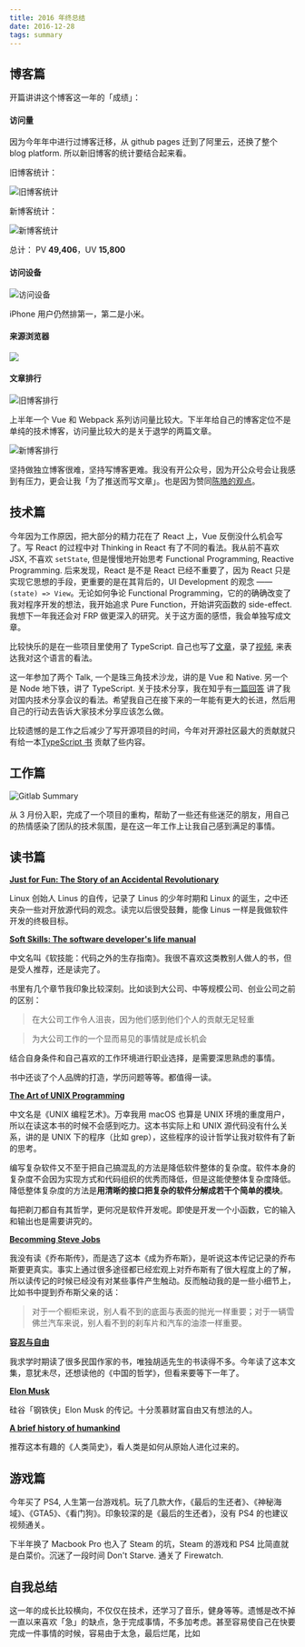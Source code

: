 ```yaml
---
title: 2016 年终总结
date: 2016-12-28
tags: summary
---
```

## 博客篇

开篇讲讲这个博客这一年的「成绩」：

#### 访问量

因为今年年中进行过博客迁移，从 github pages 迁到了阿里云，还换了整个 blog platform. 所以新旧博客的统计要结合起来看。

旧博客统计：

![旧博客统计](/images/old_blog.png)

新博客统计：

![新博客统计](/images/new_blog.png)

总计： PV **49,406**，UV **15,800**

#### 访问设备

![访问设备](/images/newblog_devices.png)

iPhone 用户仍然排第一，第二是小米。

#### 来源浏览器

![](/images/newblog_browser.png)

#### 文章排行

![旧博客排行](/images/oldblog_post_trend.png)

上半年一个 Vue 和 Webpack 系列访问量比较大。下半年给自己的博客定位不是单纯的技术博客，访问量比较大的是关于退学的两篇文章。

![新博客排行](/images/newblog_post_trend.png)

坚持做独立博客很难，坚持写博客更难。我没有开公众号，因为开公众号会让我感到有压力，更会让我「为了推送而写文章」。也是因为赞同[陈皓的观点](http://coolshell.cn/articles/17391.html)。

## 技术篇

今年因为工作原因，把大部分的精力花在了 React 上，Vue 反倒没什么机会写了。写 React 的过程中对 Thinking in React 有了不同的看法。我从前不喜欢 JSX, 不喜欢 `setState`, 但是慢慢地开始思考 Functional Programming, Reactive Programming. 后来发现，React 是不是 React 已经不重要了，因为 React 只是实现它思想的手段，更重要的是在其背后的，UI Development 的观念 —— `(state) => View`。无论如何争论 Functional Programming，它的的确确改变了我对程序开发的想法，我开始追求 Pure Function，开始讲究函数的 side-effect. 我想下一年我还会对 FRP 做更深入的研究。关于这方面的感悟，我会单独写成文章。

比较快乐的是在一些项目里使用了 TypeScript. 自己也写了[文章](http://lutaonan.com/is-static-type-in-javascript-a-burden/)，录了[视频](http://www.bilibili.com/video/av6511223/), 来表达我对这个语言的看法。

这一年参加了两个 Talk, 一个是珠三角技术沙龙，讲的是 Vue 和 Native. 另一个是 Node 地下铁，讲了 TypeScript. 关于技术分享，我在知乎有[一篇回答](https://www.zhihu.com/question/52777303/answer/136427221) 讲了我对国内技术分享会议的看法。希望我自己在接下来的一年能有更大的长进，然后用自己的行动去告诉大家技术分享应该怎么做。

比较遗憾的是工作之后减少了写开源项目的时间，今年对开源社区最大的贡献就只有给一本[TypeScript 书](https://github.com/basarat/typescript-book) 贡献了些内容。

## 工作篇

![Gitlab Summary](/images/gitlab.png)

从 3 月份入职，完成了一个项目的重构，帮助了一些还有些迷茫的朋友，用自己的热情感染了团队的技术氛围，是在这一年工作上让我自己感到满足的事情。

## 读书篇

[**Just for Fun: The Story of an Accidental Revolutionary**](https://book.douban.com/subject/25930025/)

Linux 创始人 Linus 的自传，记录了 Linus 的少年时期和 Linux 的诞生，之中还夹杂一些对开放源代码的观念。读完以后很受鼓舞，能像 Linus 一样是我做软件开发的终极目标。

[**Soft Skills: The software developer's life manual**](https://book.douban.com/subject/26835090/)

中文名叫《软技能：代码之外的生存指南》。我很不喜欢这类教别人做人的书，但是受人推荐，还是读完了。

书里有几个章节我印象比较深刻。比如谈到大公司、中等规模公司、创业公司之前的区别：

> 在大公司工作令人沮丧，因为他们感到他们个人的贡献无足轻重

> 为大公司工作的一个显而易见的事情就是成长机会

结合自身条件和自己喜欢的工作环境进行职业选择，是需要深思熟虑的事情。

书中还谈了个人品牌的打造，学历问题等等。都值得一读。

[**The Art of UNIX Programming**](https://book.douban.com/subject/1467587/)

中文名是《UNIX 编程艺术》。万幸我用 macOS 也算是 UNIX 环境的重度用户，所以在读这本书的时候不会感到吃力。这本书实际上和 UNIX 源代码没有什么关系，讲的是 UNIX 下的程序（比如 grep），这些程序的设计哲学让我对软件有了新的思考。

编写复杂软件又不至于把自己搞混乱的方法是降低软件整体的复杂度。软件本身的复杂度不会因为实现方式和代码组织的优秀而降低，但是这能使整体复杂度降低。降低整体复杂度的方法是**用清晰的接口把复杂的软件分解成若干个简单的模块**。

每把剃刀都自有其哲学，更何况是软件开发呢。即使是开发一个小函数，它的输入和输出也是需要讲究的。

[**Becomming Steve Jobs**](https://book.douban.com/subject/26849305/)

我没有读《乔布斯传》，而是选了这本《成为乔布斯》，是听说这本传记记录的乔布斯要更真实。事实上通过很多途径都已经宏观上对乔布斯有了很大程度上的了解，所以读传记的时候已经没有对某些事件产生触动。反而触动我的是一些小细节上，比如书中提到乔布斯父亲的话：

> 对于一个橱柜来说，别人看不到的底面与表面的抛光一样重要；对于一辆雪佛兰汽车来说，别人看不到的刹车片和汽车的油漆一样重要。

[**容忍与自由**](https://book.douban.com/subject/6558202/)

我求学时期读了很多民国作家的书，唯独胡适先生的书读得不多。今年读了这本文集，意犹未尽，还想读他的《中国的哲学》，但看来要等下一年了。

[**Elon Musk**](https://book.douban.com/subject/26759508/)

硅谷「钢铁侠」Elon Musk 的传记。十分羡慕财富自由又有想法的人。

[**A brief history of humankind**](https://book.douban.com/subject/25985021/)

推荐这本有趣的《人类简史》，看人类是如何从原始人进化过来的。

## 游戏篇

今年买了 PS4, 人生第一台游戏机。玩了几款大作，《最后的生还者》、《神秘海域》、《GTA5》、《看门狗》。印象较深的是《最后的生还者》，没有 PS4 的也建议视频通关。

下半年换了 Macbook Pro 也入了 Steam 的坑，Steam 的游戏和 PS4 比简直就是白菜价。沉迷了一段时间 Don't Starve. 通关了 Firewatch.

## 自我总结

这一年的成长比较横向，不仅仅在技术，还学习了音乐，健身等等。遗憾是改不掉一直以来喜欢「急」的缺点，急于完成事情，不多加考虑。甚至容易使自己在快要完成一件事情的时候，容易由于太急，最后烂尾，比如